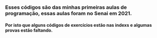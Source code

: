 ### Esses códigos são das minhas primeiras aulas de programação, essas aulas foram no Senai em 2021.
#### Por isto que alguns códigos de exercícios estão nas indexs e algumas provas estão faltando.

